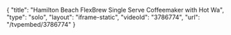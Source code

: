 {
    "title": "Hamilton Beach FlexBrew Single Serve Coffeemaker with Hot Wa",
    "type": "solo",
    "layout": "iframe-static",
    "videoId": "3786774",
    "url": "\/tvpembed\/3786774"
}